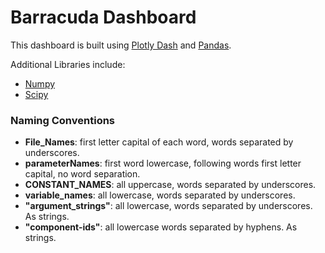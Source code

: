 # Barracuda Dashboard

This dashboard is built using [Plotly Dash](https://plotly.com/dash/) and [Pandas](https://pandas.pydata.org/).

Additional Libraries include:
- [Numpy](https://numpy.org/)
- [Scipy](https://scipy.org/)

### Naming Conventions

- **File_Names**: first letter capital of each word, words separated by underscores.
- **parameterNames**: first word lowercase, following words first letter capital, no word separation.
- **CONSTANT_NAMES**: all uppercase, words separated by underscores.
- **variable_names**: all lowercase, words separated by underscores.
- **"argument_strings"**: all lowercase, words separated by underscores. As strings.
- **"component-ids"**: all lowercase words separated by hyphens. As strings.